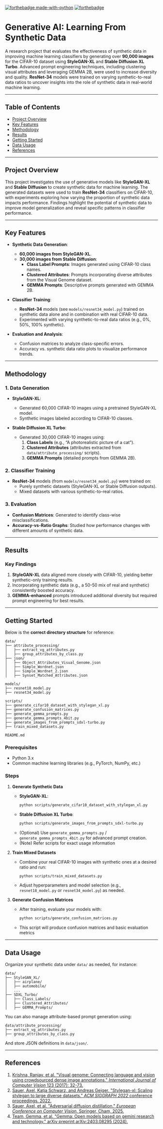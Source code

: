 [![forthebadge made-with-python](http://ForTheBadge.com/images/badges/made-with-python.svg)](https://www.python.org/)
[![forthebadge](https://forthebadge.com/images/badges/built-with-love.svg)](https://forthebadge.com)

# **Generative AI: Learning From Synthetic Data**

A research project that evaluates the effectiveness of synthetic data in improving machine learning classifiers by generating over **90,000 images** for the CIFAR-10 dataset using **StyleGAN-XL** and **Stable Diffusion XL Turbo**. Advanced prompt engineering techniques, including clustering visual attributes and leveraging GEMMA 2B, were used to increase diversity and quality. **ResNet-34** models were trained on varying synthetic-to-real data ratios to uncover insights into the role of synthetic data in real-world machine learning.

---

## Table of Contents
- [Project Overview](#project-overview)
- [Key Features](#key-features)
- [Methodology](#methodology)
- [Results](#results)
- [Getting Started](#getting-started)
- [Data Usage](#data-usage)
- [References](#references)

---

## Project Overview

This project investigates the use of generative models like **StyleGAN-XL** and **Stable Diffusion** to create synthetic data for machine learning. The generated datasets were used to train **ResNet-34** classifiers on CIFAR-10, with experiments exploring how varying the proportion of synthetic data impacts performance. Findings highlight the potential of synthetic data to improve model generalization and reveal specific patterns in classifier performance.

---

## Key Features

- **Synthetic Data Generation**:
  - **60,000 images from StyleGAN-XL**.
  - **30,000 images from Stable Diffusion**:
    - **Class Label Prompts**: Images generated using CIFAR-10 class names.
    - **Clustered Attributes**: Prompts incorporating diverse attributes from the Visual Genome dataset.
    - **GEMMA Prompts**: Descriptive prompts generated with GEMMA 2B.

- **Classifier Training**:
  - **ResNet-34** models (see `models/resnet34_model.py`) trained on synthetic data alone and in combination with real CIFAR-10 data.
  - Experimented with varying synthetic-to-real data ratios (e.g., 0%, 50%, 100% synthetic).

- **Evaluation and Analysis**:
  - Confusion matrices to analyze class-specific errors.
  - Accuracy vs. synthetic data ratio plots to visualize performance trends.

---

## Methodology

### 1. **Data Generation**
- **StyleGAN-XL**:
  - Generated 60,000 CIFAR-10 images using a pretrained StyleGAN-XL model.
  - Synthetic images labeled according to CIFAR-10 classes.

- **Stable Diffusion XL Turbo**:
  - Generated 30,000 CIFAR-10 images using:
    1. **Class Labels** (e.g., “A photorealistic picture of a cat”).
    2. **Clustered Attributes** (attributes extracted from `data/attribute_processing/` scripts).
    3. **GEMMA Prompts** (detailed prompts from GEMMA 2B).

### 2. **Classifier Training**
- **ResNet-34** models (from `models/resnet34_model.py`) were trained on:
  - Purely synthetic datasets (StyleGAN-XL or Stable Diffusion outputs).
  - Mixed datasets with various synthetic-to-real ratios.

### 3. **Evaluation**
- **Confusion Matrices**: Generated to identify class-wise misclassifications.
- **Accuracy-vs-Ratio Graphs**: Studied how performance changes with different amounts of synthetic data.

---

## Results

### Key Findings
1. **StyleGAN-XL** data aligned more closely with CIFAR-10, yielding better synthetic-only training results.
2. Incorporating synthetic data (e.g., a 50-50 mix of real and synthetic) consistently boosted accuracy.
3. **GEMMA-enhanced** prompts introduced additional diversity but required prompt engineering for best results.

---

## Getting Started

Below is the **correct directory structure** for reference:

```
data/
├── attribute_processing/
│   ├── extract_vg_attributes.py
│   ├── group_attributes_by_class.py
├── json/
│   ├── Object_Attributes_Visual_Genome.json
│   ├── Simple_Wordnet.json
│   ├── Simple_Wordnet_2.json
│   ├── Synset_Matched_Attributes.json

models/
├── resnet18_model.py
├── resnet34_model.py

scripts/
├── generate_cifar10_dataset_with_stylegan_xl.py
├── generate_confusion_matrices.py
├── generate_gemma_prompts.py
├── generate_gemma_prompts_4bit.py
├── generate_images_from_prompts_sdxl-turbo.py
├── train_mixed_datasets.py

README.md
```

### Prerequisites
- Python 3.x
- Common machine learning libraries (e.g., PyTorch, NumPy, etc.)

### Steps

1. **Generate Synthetic Data**  
   - **StyleGAN-XL**:
     ```bash
     python scripts/generate_cifar10_dataset_with_stylegan_xl.py
     ```
   - **Stable Diffusion XL Turbo**:
     ```bash
     python scripts/generate_images_from_prompts_sdxl-turbo.py
     ```
   - (Optional) Use `generate_gemma_prompts.py` / `generate_gemma_prompts_4bit.py` for advanced prompt creation.
   - (Note) Refer scripts for exact usage information

2. **Train Mixed Datasets**  
   - Combine your real CIFAR-10 images with synthetic ones at a desired ratio and run:
     ```bash
     python scripts/train_mixed_datasets.py
     ```
   - Adjust hyperparameters and model selection (e.g., `resnet18_model.py` or `resnet34_model.py`) as needed.

3. **Generate Confusion Matrices**  
   - After training, evaluate your models with:
     ```bash
     python scripts/generate_confusion_matrices.py
     ```
   - This script will produce confusion matrices and basic evaluation metrics
---

## Data Usage

Organize your synthetic data under `data/` as needed, for instance:
```
data/
├── StyleGAN_XL/
│   ├── airplane/
│   ├── automobile/
│   ...
├── SDXL_Turbo/
│   ├── Class_Labels/
│   ├── Clustered_Attributes/
│   ├── GEMMA_Prompts/
```
You can also manage attribute-based prompt generation using:
```
data/attribute_processing/
├── extract_vg_attributes.py
├── group_attributes_by_class.py
```
And store JSON definitions in `data/json/`.

---

## References
1. [Krishna, Ranjay, et al. "Visual genome: Connecting language and vision using crowdsourced dense image annotations." *International Journal of Computer Vision* 123 (2017): 32-73.](https://homes.cs.washington.edu/~ranjay/visualgenome/index.html)  
2. [Sauer, Axel, Katja Schwarz, and Andreas Geiger. "Stylegan-xl: Scaling stylegan to large diverse datasets." *ACM SIGGRAPH 2022* conference proceedings. 2022.](https://github.com/autonomousvision/stylegan-xl)  
3. [Sauer, Axel, et al. "Adversarial diffusion distillation." *European Conference on Computer Vision*. Springer, Cham, 2025.](https://stability.ai/research/adversarial-diffusion-distillation)
4. [Team, Gemma, et al. "Gemma: Open models based on gemini research and technology." arXiv preprint arXiv:2403.08295 (2024).](https://arxiv.org/abs/2403.08295)  
